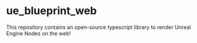 # ue_blueprint_web
This repository contains an open-source typescript library to render Unreal Engine Nodes on the web!
